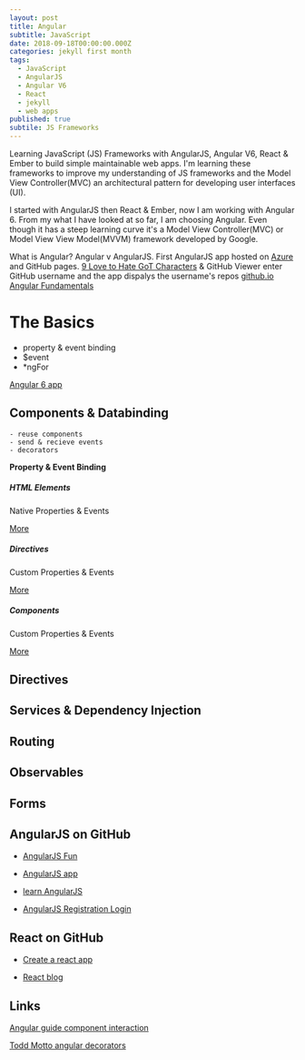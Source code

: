 ```yaml
---
layout: post
title: Angular
subtitle: JavaScript
date: 2018-09-18T00:00:00.000Z
categories: jekyll first month
tags:
  - JavaScript
  - AngularJS
  - Angular V6
  - React
  - jekyll
  - web apps
published: true
subtile: JS Frameworks
---
```


Learning JavaScript (JS) Frameworks with AngularJS, Angular V6, React & Ember to build simple maintainable web apps. I'm learning these frameworks to improve my understanding of JS frameworks and the Model View Controller(MVC) an architectural pattern for developing user interfaces (UI).

I started with AngularJS then React & Ember, now I am working with Angular 6. From my what I have looked at so far, I am choosing Angular. Even though it has a steep learning curve it's a Model View Controller(MVC) or Model View View Model(MVVM) framework developed by Google.

What is Angular? Angular v AngularJS. First AngularJS app hosted on [Azure](https://azure.microsoft.com/en-us/) and GitHub pages. [9 Love to Hate GoT Characters](http://stefcakeangular.azurewebsites.net/#/list) & GitHub Viewer enter GitHub username and the app dispalys the username's repos [github.io Angular Fundamentals]( http://thewhitefox.github.io/Angular-Fundamentals/#/main)

# The Basics

- property & event binding
- $event
- *ngFor

[Angular 6 app](https://github.com/theWhiteFox/third-angular6-app)

## Components & Databinding
	- reuse components	
    - send & recieve events    
    - decorators    

<p class="text-center"><b>Property & Event Binding</b></p>
<div class="row mb-1 mt-4">
  <div class="col-sm-4">
    <div class="card text-center">
      <div class="card-body post">
        <h5 class="card-title darkslateblue">HTML Elements</h5>
        <div class="post-text-btn">
        <p class="card-text">Native Properties & Events</p>
        <a href="https://angular.io/guide/elements" class="btn btn-primary">More</a>
        </div>
      </div>
    </div>
  </div>
  <div class="col-sm-4">
    <div class="card text-center">
      <div class="card-body post">
        <h5 class="card-title mediumorchid">Directives</h5>
        <div class="post-text-btn">
        <p class="card-text">Custom Properties & Events</p>
        <a href="https://angular.io/guide/attribute-directives" class="btn btn-primary">More</a>
        </div>
      </div>
    </div>
  </div>
    <div class="col-sm-4">
    <div class="card text-center">
      <div class="card-body post">
        <h5 class="card-title seagreen">Components</h5>
        <div class="post-text-btn">
        <p class="card-text">Custom Properties & Events</p>
        <a href="https://angular.io/guide/architecture-components" class="btn btn-primary">More</a>
        </div>
      </div>
    </div>
  </div>
</div>

## Directives
  
## Services & Dependency Injection

## Routing

## Observables

## Forms


## AngularJS on GitHub

- [AngularJS Fun](https://github.com/theWhiteFox/AngularJS-Fun)

- [AngularJS app](https://github.com/theWhiteFox/angularjs-web-app)

- [learn AngularJS](https://github.com/theWhiteFox/learn-angularJS)

- [AngularJS Registration Login](https://github.com/theWhiteFox/angularjs-registration-login)

## React on GitHub

- [Create a react app](https://thewhitefox.github.io/create-react-app/)

- [React blog](https://github.com/theWhiteFox/reactjs-blog)

## Links

[Angular guide component interaction](https://angular.io/guide/component-interaction)

[Todd Motto angular decorators](https://toddmotto.com/angular-decorators)
